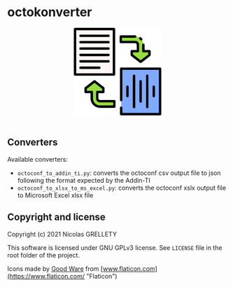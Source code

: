 # octokonverter

<p align="center">
  <img width="200" height="200" src="resources/logo.png">
  <br/><br/>
</p>

## Converters

Available converters:

- `octoconf_to_addin_ti.py`: converts the octoconf csv output file to json following the format expected by the Addin-TI
- `octoconf_to_xlsx_to_ms_excel.py`: converts the octoconf xslx output file to Microsoft Excel xlsx file

## Copyright and license

Copyright (c) 2021 Nicolas GRELLETY

This software is licensed under GNU GPLv3 license. See `LICENSE` file in the root folder of the project.

Icons made by [Good Ware](https://www.flaticon.com/authors/good-ware "Good Ware") from [www.flaticon.com](https://www.flaticon.com/ "Flaticon")
